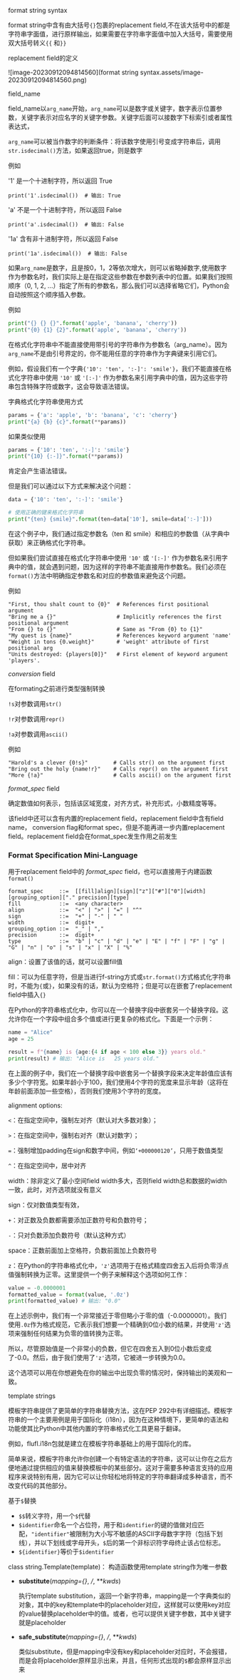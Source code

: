 format string syntax

format string中含有由大括号`{}`包裹的replacement field,不在该大括号中的都是字符串字面值，进行原样输出，如果需要在字符串字面值中加入大括号，需要使用双大括号转义`{{` 和`}}`

replacement field的定义

![image-20230912094814560](format string syntax.assets/image-20230912094814560.png)

field_name 

field_name以`arg_name`开始，`arg_name`可以是数字或关键字，数字表示位置参数，关键字表示对应名字的关键字参数。关键字后面可以接数字下标索引或者属性表达式，

`arg_name`可以被当作数字的判断条件：将该数字使用引号变成字符串后，调用`str.isdecimal()`方法，如果返回true，则是数字

例如

'1' 是一个十进制字符，所以返回 True

```
print('1'.isdecimal())  # 输出: True
```

'a' 不是一个十进制字符，所以返回 False

```
print('a'.isdecimal())  # 输出: False
```

'1a' 含有非十进制字符，所以返回 False

```
print('1a'.isdecimal())  # 输出: False
```



如果`arg_name`是数字，且是按0，1，2等依次增大，则可以省略掉数字,使用数字作为参数名时，我们实际上是在指定这些参数在参数列表中的位置。如果我们按照顺序（0, 1, 2, ...）指定了所有的参数名，那么我们可以选择省略它们，Python会自动按照这个顺序插入参数。

例如

```python
print("{} {} {}".format('apple', 'banana', 'cherry'))
print("{0} {1} {2}".format('apple', 'banana', 'cherry'))
```



在格式化字符串中不能直接使用带引号的字符串作为参数名（arg_name）。因为`arg_name`不是由引号界定的，你不能用任意的字符串作为字典键来引用它们。

例如，假设我们有一个字典`{'10': 'ten', ':-]': 'smile'}`，我们不能直接在格式化字符串中使用 `'10'` 或 `'[:-]'` 作为参数名来引用字典中的值，因为这些字符串包含特殊字符或数字，这会导致语法错误。

字典格式化字符串使用方式

```python
params = {'a': 'apple', 'b': 'banana', 'c': 'cherry'}
print("{a} {b} {c}".format(**params))
```

如果类似使用

```python
params = {'10': 'ten', ':-]': 'smile'}
print("{10} {:-]}".format(**params))
```

肯定会产生语法错误。

但是我们可以通过以下方式来解决这个问题：

```python
data = {'10': 'ten', ':-]': 'smile'}

# 使用正确的键来格式化字符串
print("{ten} {smile}".format(ten=data['10'], smile=data[':-]']))
```

在这个例子中，我们通过指定参数名（ten 和 smile）和相应的参数值（从字典中获取）来正确格式化字符串。

但如果我们尝试直接在格式化字符串中使用 `'10'` 或 `'[:-]'` 作为参数名来引用字典中的值，就会遇到问题，因为这样的字符串不能直接用作参数名。我们必须在`format()`方法中明确指定参数名和对应的参数值来避免这个问题。



例如

```
"First, thou shalt count to {0}"  # References first positional argument
"Bring me a {}"                   # Implicitly references the first positional argument
"From {} to {}"                   # Same as "From {0} to {1}"
"My quest is {name}"              # References keyword argument 'name'
"Weight in tons {0.weight}"       # 'weight' attribute of first positional arg
"Units destroyed: {players[0]}"   # First element of keyword argument 'players'.
```



*conversion* field

在formating之前进行类型强制转换

`!s`对参数调用`str()`

`!r`对参数调用`repr()`

`!a`对参数调用`ascii()`

例如

```
"Harold's a clever {0!s}"        # Calls str() on the argument first
"Bring out the holy {name!r}"    # Calls repr() on the argument first
"More {!a}"                      # Calls ascii() on the argument first
```



 *format_spec* field

确定数值如何表示，包括该区域宽度，对齐方式，补充形式，小数精度等等。

该field中还可以含有内置的replacement field，replacement field中含有field name， conversion flag和format spec，但是不能再进一步内置replacement field。replacement field会在format_spec发生作用之前发生



### Format Specification Mini-Language

用于replacement field中的 *format_spec* field，也可以直接用于内建函数`format()`

```
format_spec     ::=  [[fill]align][sign]["z"]["#"]["0"][width][grouping_option]["." precision][type]
fill            ::=  <any character>
align           ::=  "<" | ">" | "=" | "^"
sign            ::=  "+" | "-" | " "
width           ::=  digit+
grouping_option ::=  "_" | ","
precision       ::=  digit+
type            ::=  "b" | "c" | "d" | "e" | "E" | "f" | "F" | "g" | "G" | "n" | "o" | "s" | "x" | "X" | "%"
```

align：设置了该值的话，就可以设置fill值

fill：可以为任意字符，但是当进行f-string方式或`str.format()`方式格式化字符串时，不能为`{`或`}`，如果没有的话，默认为空格符；但是可以在嵌套了replacement field中插入`{}`

在Python的字符串格式化中，你可以在一个替换字段中嵌套另一个替换字段。这允许你在一个字段中组合多个值或进行更复杂的格式化。下面是一个示例：

```python
name = "Alice"
age = 25

result = f"{name} is {age:{4 if age < 100 else 3}} years old."
print(result) # 输出: "Alice is   25 years old."
```

在上面的例子中，我们在一个替换字段中嵌套另一个替换字段来决定年龄值应该有多少个字符宽。如果年龄小于100，我们使用4个字符的宽度来显示年龄（这将在年龄前面添加一些空格），否则我们使用3个字符的宽度。



alignment options:

`<`：在指定空间中，强制左对齐（默认对大多数对象）；

`>`：在指定空间中，强制右对齐（默认对数字）；

`=`：强制增加padding在sign和数字中间，例如`‘+000000120’`，只用于数值类型

`^`：在指定空间中，居中对齐



width：除非定义了最小空间field width多大，否则field width总和数据的width一致，此时，对齐选项就没有意义



sign：仅对数值类型有效，

`+`：对正数及负数都需要添加正数符号和负数符号；

`-`：只对负数添加负数符号（默认这种方式）

space：正数前面加上空格符，负数前面加上负数符号

`z`：在Python的字符串格式化中，`'z'`选项用于在格式精度四舍五入后将负零浮点值强制转换为正零。这里提供一个例子来解释这个选项如何工作：

```python
value = -0.0000001
formatted_value = format(value, '.0z')
print(formatted_value) # 输出: "0.0"
```

在上述示例中，我们有一个非常接近于零但略小于零的值（-0.0000001）。我们使用`.0z`作为格式规范，它表示我们想要一个精确到0位小数的结果，并使用`'z'`选项来强制任何结果为负零的值转换为正零。

所以，尽管原始值是一个非常小的负数，但它在四舍五入到0位小数后变成了-0.0。然后，由于我们使用了`'z'`选项，它被进一步转换为0.0。

这个选项可以用在你想避免在你的输出中出现负零的情况时，保持输出的美观和一致。



template strings

模板字符串提供了更简单的字符串替换方法，这在PEP 292中有详细描述。模板字符串的一个主要用例是用于国际化（i18n），因为在这种情境下，更简单的语法和功能使其比Python中其他内置的字符串格式化工具更易于翻译。

例如，flufl.i18n包就是建立在模板字符串基础上的用于国际化的库。

简单来说，模板字符串允许你创建一个有特定语法的字符串，这可以让你在之后方便地通过提供相应的值来替换模板中的某些部分。这对于需要多种语言支持的应用程序来说特别有用，因为它可以让你轻松地将特定的字符串翻译成多种语言，而不改变代码的其他部分。

基于`$`替换

- `$$`转义字符，用一个`$`代替
- `$identifier`命名一个占位符，用于和`identifier`的键的值做对应匹配，`"identifier"`被限制为大小写不敏感的ASCII字母数字字符（包括下划线），并以下划线或字母开头，`$`后的第一个非标识符字母终止该占位标志。
- `${identifier}`等价于`$identifier`

class string.Template(template)： 构造函数使用template string作为唯一参数

- **substitute**(*mapping={}*, */*, ***kwds*)

  执行template substitution，返回一个新字符串，mapping是一个字典类似的对象，其中的key和template中的placeholder对应，这样就可以使用key对应的value替换placeholder中的值。或者，也可以提供关键字参数，其中关键字就是placeholder

- **safe_substitute**(*mapping={}*, */*, ***kwds*)

  类似substitute，但是mapping中没有key和placeholder对应时，不会报错，而是会将placeholder原样显示出来，并且，任何形式出现的`$`都会原样显示出来

  
